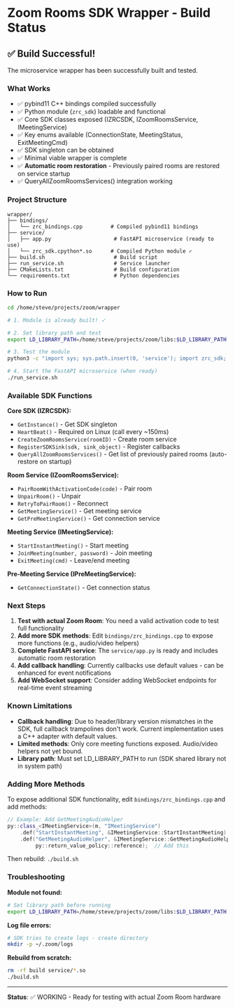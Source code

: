 # Zoom Rooms SDK Wrapper - Build Status

## ✅ Build Successful!

The microservice wrapper has been successfully built and tested.

### What Works

- ✅ pybind11 C++ bindings compiled successfully
- ✅ Python module (`zrc_sdk`) loadable and functional
- ✅ Core SDK classes exposed (IZRCSDK, IZoomRoomsService, IMeetingService)
- ✅ Key enums available (ConnectionState, MeetingStatus, ExitMeetingCmd)
- ✅ SDK singleton can be obtained
- ✅ Minimal viable wrapper is complete
- ✅ **Automatic room restoration** - Previously paired rooms are restored on service startup
- ✅ QueryAllZoomRoomsServices() integration working

### Project Structure

```
wrapper/
├── bindings/
│   └── zrc_bindings.cpp         # Compiled pybind11 bindings
├── service/
│   ├── app.py                    # FastAPI microservice (ready to use)
│   └── zrc_sdk.cpython*.so      # Compiled Python module ✓
├── build.sh                      # Build script
├── run_service.sh                # Service launcher
├── CMakeLists.txt                # Build configuration
└── requirements.txt              # Python dependencies
```

### How to Run

```bash
cd /home/steve/projects/zoom/wrapper

# 1. Module is already built! ✓

# 2. Set library path and test
export LD_LIBRARY_PATH=/home/steve/projects/zoom/libs:$LD_LIBRARY_PATH

# 3. Test the module
python3 -c "import sys; sys.path.insert(0, 'service'); import zrc_sdk; print('Success!')"

# 4. Start the FastAPI microservice (when ready)
./run_service.sh
```

### Available SDK Functions

**Core SDK (IZRCSDK):**
- `GetInstance()` - Get SDK singleton
- `HeartBeat()` - Required on Linux (call every ~150ms)
- `CreateZoomRoomsService(roomID)` - Create room service
- `RegisterSDKSink(sdk, sink_object)` - Register callbacks
- `QueryAllZoomRoomsServices()` - Get list of previously paired rooms (auto-restore on startup)

**Room Service (IZoomRoomsService):**
- `PairRoomWithActivationCode(code)` - Pair room
- `UnpairRoom()` - Unpair
- `RetryToPairRoom()` - Reconnect
- `GetMeetingService()` - Get meeting service
- `GetPreMeetingService()` - Get connection service

**Meeting Service (IMeetingService):**
- `StartInstantMeeting()` - Start meeting
- `JoinMeeting(number, password)` - Join meeting
- `ExitMeeting(cmd)` - Leave/end meeting

**Pre-Meeting Service (IPreMeetingService):**
- `GetConnectionState()` - Get connection status

### Next Steps

1. **Test with actual Zoom Room**: You need a valid activation code to test full functionality
2. **Add more SDK methods**: Edit `bindings/zrc_bindings.cpp` to expose more functions (e.g., audio/video helpers)
3. **Complete FastAPI service**: The `service/app.py` is ready and includes automatic room restoration
4. **Add callback handling**: Currently callbacks use default values - can be enhanced for event notifications
5. **Add WebSocket support**: Consider adding WebSocket endpoints for real-time event streaming

### Known Limitations

- **Callback handling**: Due to header/library version mismatches in the SDK, full callback trampolines don't work. Current implementation uses a C++ adapter with default values.
- **Limited methods**: Only core meeting functions exposed. Audio/video helpers not yet bound.
- **Library path**: Must set LD_LIBRARY_PATH to run (SDK shared library not in system path)

### Adding More Methods

To expose additional SDK functionality, edit `bindings/zrc_bindings.cpp` and add methods:

```cpp
// Example: Add GetMeetingAudioHelper
py::class_<IMeetingService>(m, "IMeetingService")
    .def("StartInstantMeeting", &IMeetingService::StartInstantMeeting)
    .def("GetMeetingAudioHelper", &IMeetingService::GetMeetingAudioHelper,
         py::return_value_policy::reference);  // Add this
```

Then rebuild: `./build.sh`

### Troubleshooting

**Module not found:**
```bash
# Set library path before running
export LD_LIBRARY_PATH=/home/steve/projects/zoom/libs:$LD_LIBRARY_PATH
```

**Log file errors:**
```bash
# SDK tries to create logs - create directory
mkdir -p ~/.zoom/logs
```

**Rebuild from scratch:**
```bash
rm -rf build service/*.so
./build.sh
```

---

**Status**: ✅ WORKING - Ready for testing with actual Zoom Room hardware
